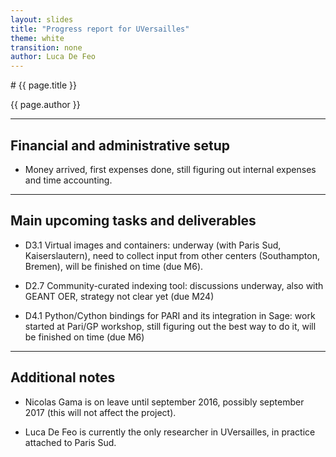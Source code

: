 ```yaml
---
layout: slides
title: "Progress report for UVersailles"
theme: white
transition: none
author: Luca De Feo
---
```


<section data-markdown data-separator="^---\n" data-separator-vertical="^--\n">
# {{ page.title }}

{{ page.author }}

---

## Financial and administrative setup

- Money arrived, first expenses done, still figuring out 
  internal expenses and time accounting.

---
## Main upcoming tasks and deliverables

- D3.1 Virtual images and containers: underway (with Paris Sud,
  Kaiserslautern), need to collect input from other centers
  (Southampton, Bremen), will be finished on time (due M6).

- D2.7 Community-curated indexing tool: discussions underway, also
  with GEANT OER, strategy not clear yet (due M24)

- D4.1 Python/Cython bindings for PARI and its integration in Sage:
  work started at Pari/GP workshop, still figuring out the best way to
  do it, will be finished on time (due M6)

---
## Additional notes

- Nicolas Gama is on leave until september 2016, possibly september
  2017 (this will not affect the project).

- Luca De Feo is currently the only researcher in UVersailles,
  in practice attached to Paris Sud.

</section>
